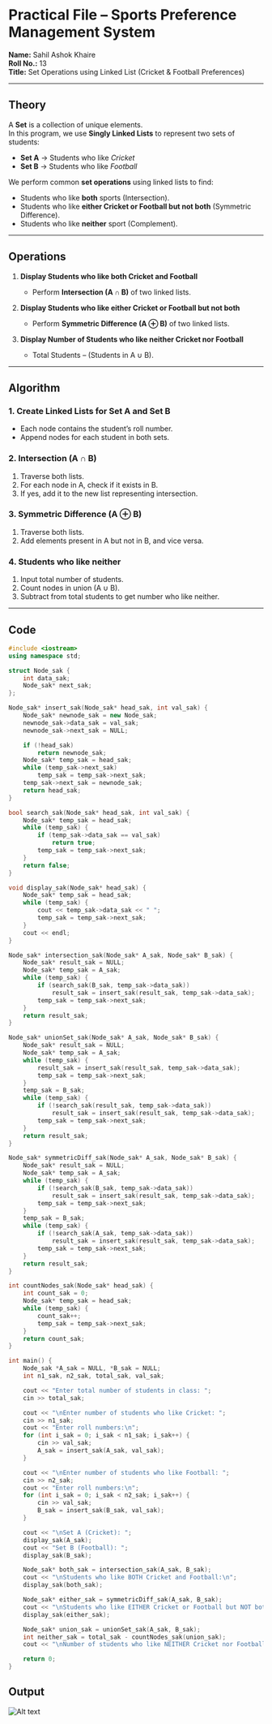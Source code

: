 # Practical File – Sports Preference Management System  

**Name:** Sahil Ashok Khaire  
**Roll No.:** 13  
**Title:** Set Operations using Linked List (Cricket & Football Preferences)  

---

## Theory  

A **Set** is a collection of unique elements.  
In this program, we use **Singly Linked Lists** to represent two sets of students:  
- **Set A** → Students who like *Cricket*  
- **Set B** → Students who like *Football*  

We perform common **set operations** using linked lists to find:  
- Students who like **both** sports (Intersection).  
- Students who like **either Cricket or Football but not both** (Symmetric Difference).  
- Students who like **neither** sport (Complement).  

---

## Operations  

1. **Display Students who like both Cricket and Football**  
   - Perform **Intersection (A ∩ B)** of two linked lists.  

2. **Display Students who like either Cricket or Football but not both**  
   - Perform **Symmetric Difference (A ⊕ B)** of two linked lists.  

3. **Display Number of Students who like neither Cricket nor Football**  
   - Total Students – (Students in A ∪ B).  

---

## Algorithm  

### 1. Create Linked Lists for Set A and Set B  
- Each node contains the student’s roll number.  
- Append nodes for each student in both sets.  

### 2. Intersection (A ∩ B)  
1. Traverse both lists.  
2. For each node in A, check if it exists in B.  
3. If yes, add it to the new list representing intersection.  

### 3. Symmetric Difference (A ⊕ B)  
1. Traverse both lists.  
2. Add elements present in A but not in B, and vice versa.  

### 4. Students who like neither  
1. Input total number of students.  
2. Count nodes in union (A ∪ B).  
3. Subtract from total students to get number who like neither.  

---

## Code  

```cpp
#include <iostream>
using namespace std;

struct Node_sak {
    int data_sak;
    Node_sak* next_sak;
};

Node_sak* insert_sak(Node_sak* head_sak, int val_sak) {
    Node_sak* newnode_sak = new Node_sak;
    newnode_sak->data_sak = val_sak;
    newnode_sak->next_sak = NULL;

    if (!head_sak)
        return newnode_sak;
    Node_sak* temp_sak = head_sak;
    while (temp_sak->next_sak)
        temp_sak = temp_sak->next_sak;
    temp_sak->next_sak = newnode_sak;
    return head_sak;
}

bool search_sak(Node_sak* head_sak, int val_sak) {
    Node_sak* temp_sak = head_sak;
    while (temp_sak) {
        if (temp_sak->data_sak == val_sak)
            return true;
        temp_sak = temp_sak->next_sak;
    }
    return false;
}

void display_sak(Node_sak* head_sak) {
    Node_sak* temp_sak = head_sak;
    while (temp_sak) {
        cout << temp_sak->data_sak << " ";
        temp_sak = temp_sak->next_sak;
    }
    cout << endl;
}

Node_sak* intersection_sak(Node_sak* A_sak, Node_sak* B_sak) {
    Node_sak* result_sak = NULL;
    Node_sak* temp_sak = A_sak;
    while (temp_sak) {
        if (search_sak(B_sak, temp_sak->data_sak))
            result_sak = insert_sak(result_sak, temp_sak->data_sak);
        temp_sak = temp_sak->next_sak;
    }
    return result_sak;
}

Node_sak* unionSet_sak(Node_sak* A_sak, Node_sak* B_sak) {
    Node_sak* result_sak = NULL;
    Node_sak* temp_sak = A_sak;
    while (temp_sak) {
        result_sak = insert_sak(result_sak, temp_sak->data_sak);
        temp_sak = temp_sak->next_sak;
    }
    temp_sak = B_sak;
    while (temp_sak) {
        if (!search_sak(result_sak, temp_sak->data_sak))
            result_sak = insert_sak(result_sak, temp_sak->data_sak);
        temp_sak = temp_sak->next_sak;
    }
    return result_sak;
}

Node_sak* symmetricDiff_sak(Node_sak* A_sak, Node_sak* B_sak) {
    Node_sak* result_sak = NULL;
    Node_sak* temp_sak = A_sak;
    while (temp_sak) {
        if (!search_sak(B_sak, temp_sak->data_sak))
            result_sak = insert_sak(result_sak, temp_sak->data_sak);
        temp_sak = temp_sak->next_sak;
    }
    temp_sak = B_sak;
    while (temp_sak) {
        if (!search_sak(A_sak, temp_sak->data_sak))
            result_sak = insert_sak(result_sak, temp_sak->data_sak);
        temp_sak = temp_sak->next_sak;
    }
    return result_sak;
}

int countNodes_sak(Node_sak* head_sak) {
    int count_sak = 0;
    Node_sak* temp_sak = head_sak;
    while (temp_sak) {
        count_sak++;
        temp_sak = temp_sak->next_sak;
    }
    return count_sak;
}

int main() {
    Node_sak *A_sak = NULL, *B_sak = NULL;
    int n1_sak, n2_sak, total_sak, val_sak;

    cout << "Enter total number of students in class: ";
    cin >> total_sak;

    cout << "\nEnter number of students who like Cricket: ";
    cin >> n1_sak;
    cout << "Enter roll numbers:\n";
    for (int i_sak = 0; i_sak < n1_sak; i_sak++) {
        cin >> val_sak;
        A_sak = insert_sak(A_sak, val_sak);
    }

    cout << "\nEnter number of students who like Football: ";
    cin >> n2_sak;
    cout << "Enter roll numbers:\n";
    for (int i_sak = 0; i_sak < n2_sak; i_sak++) {
        cin >> val_sak;
        B_sak = insert_sak(B_sak, val_sak);
    }

    cout << "\nSet A (Cricket): ";
    display_sak(A_sak);
    cout << "Set B (Football): ";
    display_sak(B_sak);

    Node_sak* both_sak = intersection_sak(A_sak, B_sak);
    cout << "\nStudents who like BOTH Cricket and Football:\n";
    display_sak(both_sak);

    Node_sak* either_sak = symmetricDiff_sak(A_sak, B_sak);
    cout << "\nStudents who like EITHER Cricket or Football but NOT both:\n";
    display_sak(either_sak);

    Node_sak* union_sak = unionSet_sak(A_sak, B_sak);
    int neither_sak = total_sak - countNodes_sak(union_sak);
    cout << "\nNumber of students who like NEITHER Cricket nor Football: " << neither_sak << endl;

    return 0;
}
```
## Output
![Alt text](./Assignment14.png)
